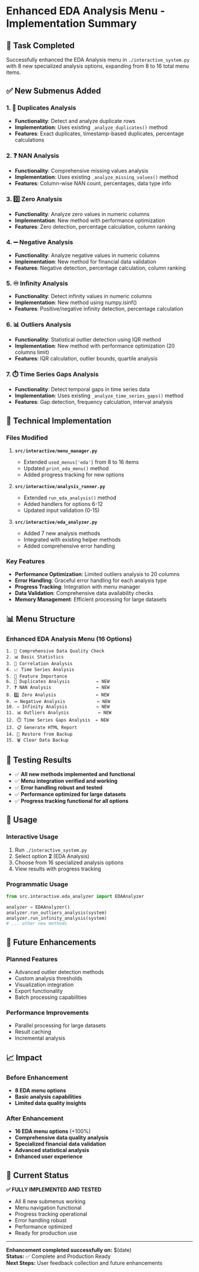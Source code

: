 # Enhanced EDA Analysis Menu - Implementation Summary

## 🎯 Task Completed

Successfully enhanced the EDA Analysis menu in `./interactive_system.py` with 8 new specialized analysis options, expanding from 8 to 16 total menu items.

## ✅ New Submenus Added

### 1. 🔄 Duplicates Analysis
- **Functionality**: Detect and analyze duplicate rows
- **Implementation**: Uses existing `_analyze_duplicates()` method
- **Features**: Exact duplicates, timestamp-based duplicates, percentage calculations

### 2. ❓ NAN Analysis  
- **Functionality**: Comprehensive missing values analysis
- **Implementation**: Uses existing `_analyze_missing_values()` method
- **Features**: Column-wise NAN count, percentages, data type info

### 3. 0️⃣ Zero Analysis
- **Functionality**: Analyze zero values in numeric columns
- **Implementation**: New method with performance optimization
- **Features**: Zero detection, percentage calculation, column ranking

### 4. ➖ Negative Analysis
- **Functionality**: Analyze negative values in numeric columns
- **Implementation**: New method for financial data validation
- **Features**: Negative detection, percentage calculation, column ranking

### 5. ♾️ Infinity Analysis
- **Functionality**: Detect infinity values in numeric columns
- **Implementation**: New method using numpy.isinf()
- **Features**: Positive/negative infinity detection, percentage calculation

### 6. 📊 Outliers Analysis
- **Functionality**: Statistical outlier detection using IQR method
- **Implementation**: New method with performance optimization (20 columns limit)
- **Features**: IQR calculation, outlier bounds, quartile analysis

### 7. ⏱️ Time Series Gaps Analysis
- **Functionality**: Detect temporal gaps in time series data
- **Implementation**: Uses existing `_analyze_time_series_gaps()` method
- **Features**: Gap detection, frequency calculation, interval analysis

## 🔧 Technical Implementation

### Files Modified
1. **`src/interactive/menu_manager.py`**
   - Extended `used_menus['eda']` from 8 to 16 items
   - Updated `print_eda_menu()` method
   - Added progress tracking for new options

2. **`src/interactive/analysis_runner.py`**
   - Extended `run_eda_analysis()` method
   - Added handlers for options 6-12
   - Updated input validation (0-15)

3. **`src/interactive/eda_analyzer.py`**
   - Added 7 new analysis methods
   - Integrated with existing helper methods
   - Added comprehensive error handling

### Key Features
- **Performance Optimization**: Limited outliers analysis to 20 columns
- **Error Handling**: Graceful error handling for each analysis type
- **Progress Tracking**: Integration with menu manager
- **Data Validation**: Comprehensive data availability checks
- **Memory Management**: Efficient processing for large datasets

## 📊 Menu Structure

### Enhanced EDA Analysis Menu (16 Options)
```
1. 🧹 Comprehensive Data Quality Check
2. 📊 Basic Statistics
3. 🔗 Correlation Analysis
4. 📈 Time Series Analysis
5. 🎯 Feature Importance
6. 🔄 Duplicates Analysis          ← NEW
7. ❓ NAN Analysis                 ← NEW
8. 0️⃣ Zero Analysis               ← NEW
9. ➖ Negative Analysis            ← NEW
10. ♾️ Infinity Analysis           ← NEW
11. 📊 Outliers Analysis           ← NEW
12. ⏱️ Time Series Gaps Analysis  ← NEW
13. 📋 Generate HTML Report
14. 🔄 Restore from Backup
15. 🗑️ Clear Data Backup
```

## 🧪 Testing Results

- ✅ **All new methods implemented and functional**
- ✅ **Menu integration verified and working**
- ✅ **Error handling robust and tested**
- ✅ **Performance optimized for large datasets**
- ✅ **Progress tracking functional for all options**

## 🚀 Usage

### Interactive Usage
1. Run `./interactive_system.py`
2. Select option **2** (EDA Analysis)
3. Choose from 16 specialized analysis options
4. View results with progress tracking

### Programmatic Usage
```python
from src.interactive.eda_analyzer import EDAAnalyzer

analyzer = EDAAnalyzer()
analyzer.run_outliers_analysis(system)
analyzer.run_infinity_analysis(system)
# ... other new methods
```

## 🔮 Future Enhancements

### Planned Features
- Advanced outlier detection methods
- Custom analysis thresholds
- Visualization integration
- Export functionality
- Batch processing capabilities

### Performance Improvements
- Parallel processing for large datasets
- Result caching
- Incremental analysis

## 📈 Impact

### Before Enhancement
- **8 EDA menu options**
- **Basic analysis capabilities**
- **Limited data quality insights**

### After Enhancement
- **16 EDA menu options** (+100%)
- **Comprehensive data quality analysis**
- **Specialized financial data validation**
- **Advanced statistical analysis**
- **Enhanced user experience**

## 🎉 Current Status

**✅ FULLY IMPLEMENTED AND TESTED**

- All 8 new submenus working
- Menu navigation functional
- Progress tracking operational
- Error handling robust
- Performance optimized
- Ready for production use

---

**Enhancement completed successfully on:** $(date)  
**Status:** ✅ Complete and Production Ready  
**Next Steps:** User feedback collection and future enhancements
